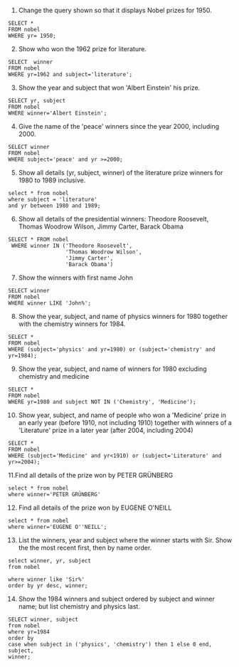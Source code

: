 1. Change the query shown so that it displays Nobel prizes for 1950.
```
SELECT *
FROM nobel
WHERE yr= 1950;
```

2. Show who won the 1962 prize for literature.
```
SELECT  winner
FROM nobel
WHERE yr=1962 and subject='literature';
```

3. Show the year and subject that won 'Albert Einstein' his prize.
```
SELECT yr, subject
FROM nobel
WHERE winner='Albert Einstein';
```

4. Give the name of the 'peace' winners since the year 2000, including 2000.
```
SELECT winner
FROM nobel 
WHERE subject='peace' and yr >=2000;
```

5. Show all details (yr, subject, winner) of the literature prize winners for 1980 to 1989 inclusive.
```
select * from nobel
where subject = 'literature'
and yr between 1980 and 1989;
```

6. Show all details of the presidential winners: Theodore Roosevelt, Thomas Woodrow Wilson, Jimmy Carter, Barack Obama
```
SELECT * FROM nobel
 WHERE winner IN ('Theodore Roosevelt',
                  'Thomas Woodrow Wilson',
                  'Jimmy Carter',
                  'Barack Obama')
```

7. Show the winners with first name John
```
SELECT winner
FROM nobel 
WHERE winner LIKE 'John%';
```

8. Show the year, subject, and name of physics winners for 1980 together with the chemistry winners for 1984.
```
SELECT * 
FROM nobel
WHERE (subject='physics' and yr=1980) or (subject='chemistry' and yr=1984);
```

9. Show the year, subject, and name of winners for 1980 excluding chemistry and medicine
```
SELECT * 
FROM nobel 
WHERE yr=1980 and subject NOT IN ('Chemistry', 'Medicine');
```

10. Show year, subject, and name of people who won a 'Medicine' prize in an early year (before 1910, not including 1910) together with winners of a 'Literature' prize in a later year (after 2004, including 2004)
```
SELECT * 
FROM nobel
WHERE (subject='Medicine' and yr<1910) or (subject='Literature' and yr>=2004);
```

11.Find all details of the prize won by PETER GRÜNBERG
```
select * from nobel 
where winner='PETER GRÜNBERG'
```
 
 12. Find all details of the prize won by EUGENE O'NEILL
```
select * from nobel 
where winner='EUGENE O''NEILL';
```

13. List the winners, year and subject where the winner starts with Sir. Show the the most recent first, then by name order.
```
select winner, yr, subject 
from nobel

where winner like 'Sir%'
order by yr desc, winner;
```

14. Show the 1984 winners and subject ordered by subject and winner name; but list chemistry and physics last.
```
SELECT winner, subject
from nobel
where yr=1984
order by 
case when subject in ('physics', 'chemistry') then 1 else 0 end,
subject, 
winner;
```
